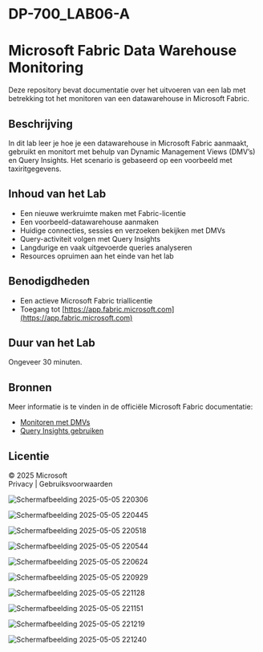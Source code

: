 # DP-700_LAB06-A

# Microsoft Fabric Data Warehouse Monitoring

Deze repository bevat documentatie over het uitvoeren van een lab met betrekking tot het monitoren van een datawarehouse in Microsoft Fabric.

## Beschrijving

In dit lab leer je hoe je een datawarehouse in Microsoft Fabric aanmaakt, gebruikt en monitort met behulp van Dynamic Management Views (DMV’s) en Query Insights. Het scenario is gebaseerd op een voorbeeld met taxiritgegevens.

## Inhoud van het Lab

- Een nieuwe werkruimte maken met Fabric-licentie
- Een voorbeeld-datawarehouse aanmaken
- Huidige connecties, sessies en verzoeken bekijken met DMVs
- Query-activiteit volgen met Query Insights
- Langdurige en vaak uitgevoerde queries analyseren
- Resources opruimen aan het einde van het lab

## Benodigdheden

- Een actieve Microsoft Fabric triallicentie
- Toegang tot [https://app.fabric.microsoft.com](https://app.fabric.microsoft.com)

## Duur van het Lab

Ongeveer 30 minuten.

## Bronnen

Meer informatie is te vinden in de officiële Microsoft Fabric documentatie:

- [Monitoren met DMVs](https://learn.microsoft.com/fabric/data-warehouse/monitor-dmv)
- [Query Insights gebruiken](https://learn.microsoft.com/fabric/data-warehouse/query-insights)

## Licentie

© 2025 Microsoft  
Privacy | Gebruiksvoorwaarden



![Schermafbeelding 2025-05-05 220306](https://github.com/user-attachments/assets/ee52bff2-8122-46f4-87d4-3e3ab455f22f)


![Schermafbeelding 2025-05-05 220445](https://github.com/user-attachments/assets/00c0e9d1-1ca7-4e03-8836-511e61e4dba2)

![Schermafbeelding 2025-05-05 220518](https://github.com/user-attachments/assets/66309049-5df1-46e6-9398-eea1787bac73)


![Schermafbeelding 2025-05-05 220544](https://github.com/user-attachments/assets/3cbce157-6273-4082-99a3-0f2b69c2d522)

![Schermafbeelding 2025-05-05 220624](https://github.com/user-attachments/assets/a3630c13-d78e-48d0-87b7-a7fee1f6f138)

![Schermafbeelding 2025-05-05 220929](https://github.com/user-attachments/assets/53cd9c9a-7424-4fa3-92d4-51d84bcb91d2)


![Schermafbeelding 2025-05-05 221128](https://github.com/user-attachments/assets/02d3646a-3911-4926-8f75-a43631e727a0)


![Schermafbeelding 2025-05-05 221151](https://github.com/user-attachments/assets/fad15de2-7298-42ea-aedc-c75c68196bae)



![Schermafbeelding 2025-05-05 221219](https://github.com/user-attachments/assets/2dd24fc4-c104-4552-b2af-525fbe4be3ac)



![Schermafbeelding 2025-05-05 221240](https://github.com/user-attachments/assets/15632985-4d7a-4258-8542-a3035f7078d3)




